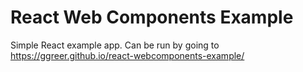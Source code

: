 # React Web Components Example

Simple React example app. Can be run by going to https://ggreer.github.io/react-webcomponents-example/
